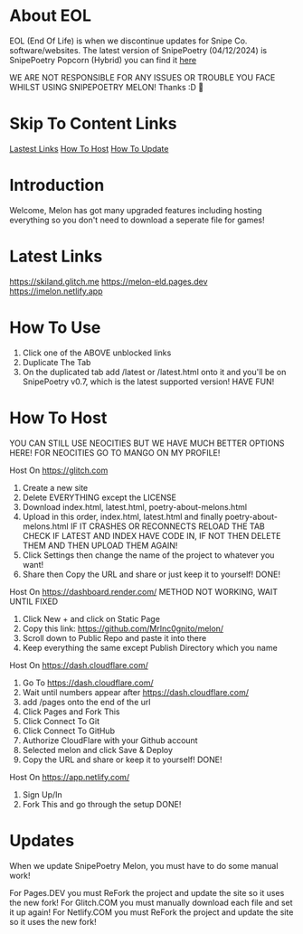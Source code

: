 # About EOL
EOL (End Of Life) is when we discontinue updates for Snipe Co. software/websites. The latest version of SnipePoetry (04/12/2024) is SnipePoetry Popcorn (Hybrid) you can find it [here](https://github.com/Zepr01/snipepoetry-hybrid)

WE ARE NOT RESPONSIBLE FOR ANY ISSUES OR TROUBLE YOU FACE WHILST USING SNIPEPOETRY MELON! Thanks :D 💠

# Skip To Content Links
[Lastest Links](https://github.com/MrInc0gnito/melon/?tab=readme-ov-file#latest-links)
[How To Host](https://github.com/MrInc0gnito/melon/?tab=readme-ov-file#how-to-host)
[How To Update](https://github.com/MrInc0gnito/melon/?tab=readme-ov-file#updates)

# Introduction
Welcome, Melon has got many upgraded features including hosting everything so you don't need to download a seperate file for games!

# Latest Links
https://skiland.glitch.me
https://melon-eld.pages.dev
https://imelon.netlify.app

# How To Use
1. Click one of the ABOVE unblocked links
2. Duplicate The Tab
3. On the duplicated tab add /latest or /latest.html onto it and you'll be on SnipePoetry v0.7, which is the latest supported version!
HAVE FUN!

# How To Host
YOU CAN STILL USE NEOCITIES BUT WE HAVE MUCH BETTER OPTIONS HERE! FOR NEOCITIES GO TO MANGO ON MY PROFILE!

Host On https://glitch.com
1. Create a new site
2. Delete EVERYTHING except the LICENSE
3. Download index.html, latest.html, poetry-about-melons.html
4. Upload in this order, index.html, latest.html and finally poetry-about-melons.html
IF IT CRASHES OR RECONNECTS RELOAD THE TAB CHECK IF LATEST AND INDEX HAVE CODE IN, IF NOT THEN DELETE THEM AND THEN UPLOAD THEM AGAIN!
5. Click Settings then change the name of the project to whatever you want!
6. Share then Copy the URL and share or just keep it to yourself!
DONE!

Host On https://dashboard.render.com/ METHOD NOT WORKING, WAIT UNTIL FIXED
1. Click New + and click on Static Page
2. Copy this link: https://github.com/MrInc0gnito/melon/
3. Scroll down to Public Repo and paste it into there
4. Keep everything the same except Publish Directory which you name

Host On https://dash.cloudflare.com/
1. Go To https://dash.cloudflare.com/
2. Wait until numbers appear after https://dash.cloudflare.com/
3. add /pages onto the end of the url
4. Click Pages and Fork This
5. Click Connect To Git
6. Click Connect To GitHub
7. Authorize CloudFlare with your Github account
8. Selected melon and click Save & Deploy
9. Copy the URL and share or keep it to yourself!
DONE!

Host On https://app.netlify.com/
1. Sign Up/In
2. Fork This and go through the setup
DONE!

# Updates
When we update SnipePoetry Melon, you must have to do some manual work!

For Pages.DEV you must ReFork the project and update the site so it uses the new fork!
For Glitch.COM you must manually download each file and set it up again!
For Netlify.COM you must ReFork the project and update the site so it uses the new fork!
 
